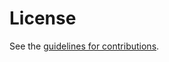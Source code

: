 # License

See the
[guidelines for contributions](https://github.com/richsalz/draft-richsalz-sample/blob/master/CONTRIBUTING.md).
